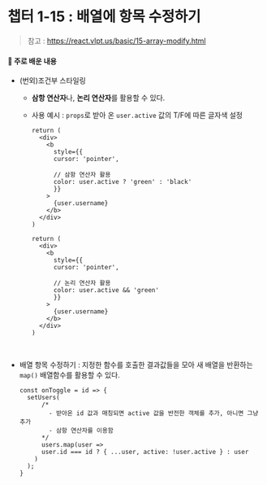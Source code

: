 # 챕터 1-15 : 배열에 항목 수정하기

> 참고 : https://react.vlpt.us/basic/15-array-modify.html

#### 📕 주로 배운 내용

- (번외)조건부 스타일링

  - **삼항 연산자**나, **논리 연산자**를 활용할 수 있다.
  - 사용 예시 : `props`로 받아 온 `user.active` 값의 T/F에 따른 글자색 설정

    ```{.javascript}
    return (
      <div>
        <b
          style={{
          cursor: 'pointer',

          // 삼항 연산자 활용
          color: user.active ? 'green' : 'black'
          }}
        >
          {user.username}
        </b>
      </div>
    )
    ```

    ```{.javascript}
    return (
      <div>
        <b
          style={{
          cursor: 'pointer',

          // 논리 연산자 활용
          color: user.active && 'green'
          }}
        >
          {user.username}
        </b>
      </div>
    )
    ```

<br>

- 배열 항목 수정하기 : 지정한 함수를 호출한 결과값들을 모아 새 배열을 반환하는 `map()` 배열함수를 활용할 수 있다.

  ```{.javascript}
  const onToggle = id => {
    setUsers(
        /*
          - 받아온 id 값과 매칭되면 active 값을 반전한 객체를 추가, 아니면 그냥 추가
          - 삼항 연산자를 이용함
        */
        users.map(user =>
        user.id === id ? { ...user, active: !user.active } : user
      )
    );
  }
  ```
